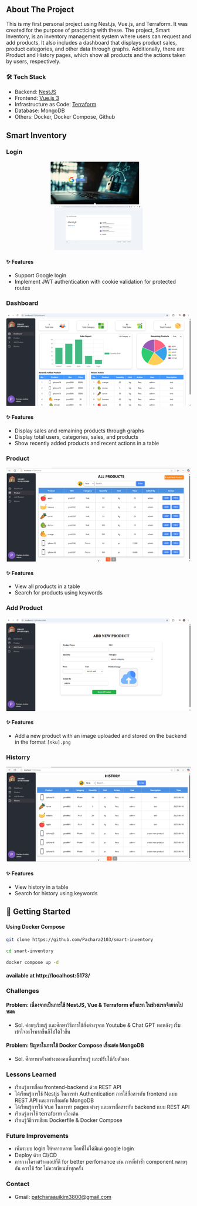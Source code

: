 ## About The Project
This is my first personal project using Nest.js, Vue.js, and Terraform. It was created for the purpose of practicing with these. The project, Smart Inventory, is an inventory management system where users can request and add products. It also includes a dashboard that displays product sales, product categories, and other data through graphs. Additionally, there are Product and History pages, which show all products and the actions taken by users, respectively.

### 🛠 Tech Stack
- Backend: [NestJS](https://nestjs.com/)
- Frontend: [Vue.js 3](https://vuejs.org/)
- Infrastructure as Code: [Terraform](https://www.terraform.io/)
- Database: MongoDB
- Others: Docker, Docker Compose, Github

## Smart Inventory
### Login
<p align="center">
  <img src="./screenshots/login-edit.png" alt="Login Screenshot" width="48%" style="margin-right:20px;"/>
  <img src="./screenshots/google.png" alt="Login Screenshot" width="48%" />
</p>

#### ✨ Features
- Support Google login
- Implement JWT authentication with cookie validation for protected routes

### Dashboard
![Dashboard Screenshot](./screenshots/dashboard.png)
#### ✨ Features
- Display sales and remaining products through graphs
- Display total users, categories, sales, and products
- Show recently added products and recent actions in a table

### Product
![Product Screenshot](./screenshots/product.png)
#### ✨ Features
- View all products in a table
- Search for products using keywords

### Add Product
![AddProduct Screenshot](./screenshots/addproduct.png)
#### ✨ Features
- Add a new product with an image uploaded and stored on the backend in the format `[sku].png`

### Historry
![Histort Screenshot](./screenshots/History.png)
#### ✨ Features
- View history in a table
- Search for history using keywords

## 🚀 Getting Started
#### Using Docker Compose
 ```sh 
 git clone https://github.com/Pachara2103/smart-inventory 
 ```
  ```sh 
 cd smart-inventory
 ```
  ```sh 
 docker compose up -d
 ```
#### available at http://localhost:5173/

### Challenges
#### Problem: เนื่องจากเป็นการใช้ NestJS, Vue & Terraform ครั้งเเรก ในช่วงเเรกจึงยากไปหมด
- Sol. ค่อยๆเรียนรู้ เเละศึกษาวิธีการใช้สิ่งต่างๆจาก Youtube & Chat GPT พอหลังๆ เริ่มเข้าใจอะไรมากขึ้นก็ไปได้ไวขึ้น 
#### Problem: ปัญหาในการใช้ Docker Compose เชื่อมต่อ MongoDB 
- Sol. ศึกษาหาตัวอย่างของคนอื่นมาเรียนรู้ เเละปรับใช้กับตัวเอง 

### Lessons Learned
- เรียนรู้การเชื่อม frontend-backend ด้วย REST API
- ได้เรียนรู้การใช้ Nestjs ในการทำ Authentication การใช้สื่อสารกับ  frontend เเบบ REST API เเละการเชื่อมกับ MongoDB
- ได้เรียนรู้การใช้ Vue ในการทำ pages ต่างๆ เเละการสื่อสารกับ backend เเบบ REST API
- เรียนรู้การใช้ terraform เบื้องต้น
- เรียนรู้วิธีการเขียน Dockerfile & Docker Compose

### Future Improvements
- เพิ่มระบบ login ให้หลากหลาย โดยที่ไม่ได้มีเเค่ google login
- Deploy ด้วย CI/CD
- การวางโครงสร้างแอปที่ดี for better perfomance เช่น การที่ทำซ้ำ component หลายๆอัน ควรใช้ for ไม่ควรเขียนซ้ำทุกครั้ง 

### Contact
- Gmail: patcharaauikim3800@gmail.com









